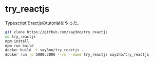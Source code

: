 # try_reactjs

Typescriptでractjsのtutorialをやった。

```bash
git clone https://github.com/say3no/try_reactjs
cd try_reactjs
npm install
npm run build
docker build -t say3no/try_reactjs .
docker run -p 5000:5000 --rm --name try_reactjs say3no/try_reactjs
```